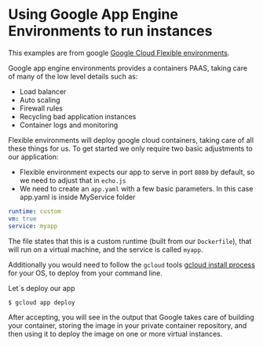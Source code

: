 # Using Google App Engine Environments to run instances
This examples are from google [Google Cloud Flexible environments](https://cloud.google.com/appengine/docs/flexible/custom-runtimes/quickstart).

Google app engine environments provides a containers PAAS, taking care of many of the low level details such as:

  - Load balancer 
  - Auto scaling 
  - Firewall rules 
  - Recycling bad application instances
  - Container logs and monitoring

Flexible environments will deploy google cloud containers, taking care of all these things for us.  To get started we only require two basic adjustments to our application: 

  - Flexible environment expects our app to serve in port `8080` by default, so we need to adjust that in `echo.js`
  - We need to create an `app.yaml` with a few basic parameters. In this case app.yaml is inside MyService folder

```yaml
runtime: custom
vm: true
service: myapp 
```
The file states that this is a custom runtime (built from our `Dockerfile`), that will run on a virtual machine, and the service is called `myapp`.

Additionally you would need to follow the `gcloud` tools [gcloud install process](https://cloud.google.com/sdk/downloads) for your OS, to deploy from your command line.

Let´s deploy our app 
```
$ gcloud app deploy
```
After accepting, you will see in the output that Google takes care of building your container, storing the image in your private container repository, and then using it to deploy the image on one or more virtual instances.


